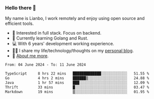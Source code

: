 ### Hello there 👋

My name is Lianbo, I work remotely and enjoy using open source and efficient tools.

- 🔭 Interested in full stack. Focus on backend.
- 🌱 Currently learning Golang and Rust.
- 💻 With 6 years' development working experience.
- ✍🏻 I share my life/technology/thoughts on my [personal blog](https://godruoyi.com).
- 👒 [About me more](https://godruoyi.com/posts/About-godruoyi).

<!--START_SECTION:waka-->

```txt
From: 04 June 2024 - To: 11 June 2024

TypeScript     8 hrs 22 mins   █████████████░░░░░░░░░░░░   51.55 %
Go             4 hrs 2 mins    ██████▒░░░░░░░░░░░░░░░░░░   24.88 %
Java           1 hr 57 mins    ███░░░░░░░░░░░░░░░░░░░░░░   12.09 %
Thrift         33 mins         █░░░░░░░░░░░░░░░░░░░░░░░░   03.47 %
Markdown       19 mins         ▒░░░░░░░░░░░░░░░░░░░░░░░░   01.95 %
```

<!--END_SECTION:waka-->

